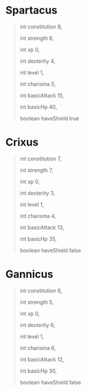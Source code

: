 # Spartacus
> int constitution 8,
>
> int strength 6,
>
> int xp 0,
>
> int dexterity 4,
>
> int level 1,
>
> int charisma 5,
>
> int basicAttack 15,
>
> int basicHp 40,
>
> boolean haveShield true

# Crixus
> int constitution 7,
>
> int strength 7,
>
> int xp 0,
>
> int dexterity 3,
>
> int level 1,
>
> int charisma 4,
>
> int basicAttack 13,
>
> int basicHp 35,
>
> boolean haveShield false

# Gannicus
> int constitution 6,
>
> int strength 5,
>
> int xp 0,
>
> int dexterity 6,
>
> int level 1,
>
> int charisma 6,
>
> int basicAttack 12,
>
> int basicHp 30,
>
> boolean haveShield false

